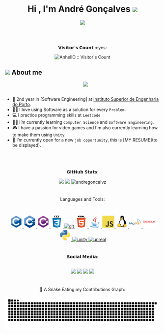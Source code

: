 <h1 align="center">Hi , I'm André Gonçalves <img src="https://media.giphy.com/media/hvRJCLFzcasrR4ia7z/giphy.gif" width="35"></h1>
<p align="center">
  <a href="https://github.com/DenverCoder1/readme-typing-svg"><img src="https://readme-typing-svg.herokuapp.com?font=Time+New+Roman&color=%23C8BE25&size=25&center=true&vCenter=true&width=600&height=100&lines=Software+Engineer+Student;Competitive+Programmer;Always+learning+new+things"></a>
</p>


<br>



<div align="center"><br> 
<p> 𝗩𝗶𝘀𝗶𝘁𝗼𝗿'𝘀 𝗖𝗼𝘂𝗻𝘁 :eyes:</p>
<p align="center"><img src="https://profile-counter.glitch.me/{Andreezz}/count.svg" alt="AnhellO :: Visitor's Count" /></p>
</div>

	
## <picture><img src = "https://github.com/7oSkaaa/7oSkaaa/blob/main/Images/about_me.gif?raw=true" width = 50px></picture> About me

<picture> <img align="right" src="https://github.com/7oSkaaa/7oSkaaa/blob/main/Images/Right_Side.gif?raw=true" width = 250px></picture>

<br><br>

- :school: 2nd year in [Software Engineering] at [Instituto Superior de Engenharia do Porto](https://www.isep.ipp.pt/).
- :technologist: I love using Software as a solution for every `Problem`.
- :computer: I practice programming skills at `Leetcode`
- :student: I’m currently learning `Computer Science` and `Software Engineering`.
- 🎮 I have a passion for video games and I'm also currently learning how to make them using `Unity`.
- :thinking: I’m currently open for a new `job opportunity`, this is [MY RESUME](to be displayed).
<br>

 #
 
<div align="center">
<p> 𝗚𝗶𝘁𝗛𝘂𝗯 𝗦𝘁𝗮𝘁𝘀: <p>

<img height="180em" src="https://github-readme-stats.vercel.app/api?username=Andregoncalvz&show_icons=true&theme=dark&include_all_commits=true&count_private=true"/>
<img height="180em" src="https://github-readme-stats.vercel.app/api/top-langs/?username=Andregoncalvz&layout=compact&langs_count=6&theme=dark"/>
<img align="140em" src="https://github-readme-streak-stats.herokuapp.com/?user=Andregoncalvz&theme=dark" alt="andregoncalvz" /> 
</div>

#

<div align="center">
<p> Languages and Tools: </p>
</div>

<div style="display: inline_block" align="center"><br>
 
<p align="Center"> <a href="https://www.cprogramming.com/" target="_blank" rel="noreferrer"> <img src="https://raw.githubusercontent.com/devicons/devicon/master/icons/c/c-original.svg" alt="c" width="40" height="40"/> </a> <a href="https://www.w3schools.com/cpp/" target="_blank" rel="noreferrer"> <img src="https://raw.githubusercontent.com/devicons/devicon/master/icons/cplusplus/cplusplus-original.svg" alt="cplusplus" width="40" height="40"/> </a> <a href="https://www.w3schools.com/cs/" target="_blank" rel="noreferrer"> <img src="https://raw.githubusercontent.com/devicons/devicon/master/icons/csharp/csharp-original.svg" alt="csharp" width="40" height="40"/> </a> <a href="https://www.w3schools.com/css/" target="_blank" rel="noreferrer"> <img src="https://raw.githubusercontent.com/devicons/devicon/master/icons/css3/css3-original-wordmark.svg" alt="css3" width="40" height="40"/> </a> <a href="https://git-scm.com/" target="_blank" rel="noreferrer"> <img src="https://www.vectorlogo.zone/logos/git-scm/git-scm-icon.svg" alt="git" width="40" height="40"/> </a> <a href="https://www.w3.org/html/" target="_blank" rel="noreferrer"> <img src="https://raw.githubusercontent.com/devicons/devicon/master/icons/html5/html5-original-wordmark.svg" alt="html5" width="40" height="40"/> </a> <a href="https://www.java.com" target="_blank" rel="noreferrer"> <img src="https://raw.githubusercontent.com/devicons/devicon/master/icons/java/java-original.svg" alt="java" width="40" height="40"/> </a> <a href="https://developer.mozilla.org/en-US/docs/Web/JavaScript" target="_blank" rel="noreferrer"> <img src="https://raw.githubusercontent.com/devicons/devicon/master/icons/javascript/javascript-original.svg" alt="javascript" width="40" height="40"/> </a> <a href="https://www.linux.org/" target="_blank" rel="noreferrer"> <img src="https://raw.githubusercontent.com/devicons/devicon/master/icons/linux/linux-original.svg" alt="linux" width="40" height="40"/> </a> <a href="https://www.mysql.com/" target="_blank" rel="noreferrer"> <img src="https://raw.githubusercontent.com/devicons/devicon/master/icons/mysql/mysql-original-wordmark.svg" alt="mysql" width="40" height="40"/> </a> <a href="https://www.oracle.com/" target="_blank" rel="noreferrer"> <img src="https://raw.githubusercontent.com/devicons/devicon/master/icons/oracle/oracle-original.svg" alt="oracle" width="40" height="40"/> </a> <a href="https://www.python.org" target="_blank" rel="noreferrer"> <img src="https://raw.githubusercontent.com/devicons/devicon/master/icons/python/python-original.svg" alt="python" width="40" height="40"/> </a> <a href="https://unity.com/" target="_blank" rel="noreferrer"> <img src="https://www.vectorlogo.zone/logos/unity3d/unity3d-icon.svg" alt="unity" width="40" height="40"/> </a> <a href="https://unrealengine.com/" target="_blank" rel="noreferrer"> <img src="https://raw.githubusercontent.com/kenangundogan/fontisto/036b7eca71aab1bef8e6a0518f7329f13ed62f6b/icons/svg/brand/unreal-engine.svg" alt="unreal" width="40" height="40"/> </a> </p>
</div>

#

<div align="center">
<p> 𝗦𝗼𝗰𝗶𝗮𝗹 𝗠𝗲𝗱𝗶𝗮: </p>
</div>

<div style="display: inline_block" align="center"><br> 
 <a href="https://instagram.com/Andregoncalvz" target="_blank"><img src="https://img.shields.io/badge/-Instagram-%23E4405F?style=for-the-badge&logo=instagram&logoColor=white" target="_blank"></a>
  <a href = "mailto:mailto:andreez2000@gmail.com"><img src="https://img.shields.io/badge/-Gmail-%23333?style=for-the-badge&logo=gmail&logoColor=white" target="_blank"></a>
    <a href="https://www.linkedin.com/in/andregoncalvz/" target="_blank"><img src="https://img.shields.io/badge/-LinkedIn-%230077B5?style=for-the-badge&logo=linkedin&logoColor=white" target="_blank"></a> 
  <a href = "https://leetcode.com/Andreezz/" target="_blank"><img src="https://img.shields.io/badge/leetcode-FFBE00?style=for-the-badge&logo=leetcode&logoColor=black" target"_blank"></a>
</div>






 #
<div align="center">
<p> 🐍 A Snake Eating my Contributions Graph: </p>
</div>


	
<p align = "center">
	<img src = "https://github.com/7oSkaaa/7oSkaaa/blob/output/github-contribution-grid-snake.svg?" alt = "Snake Game"/>
</p>
